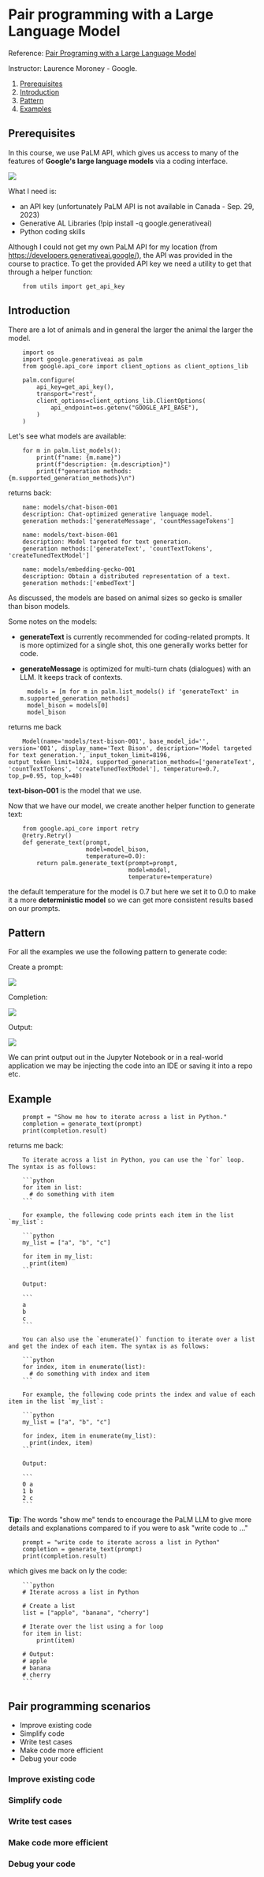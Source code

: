 # Pair programming with a Large Language Model

Reference: <a href="https://www.deeplearning.ai/short-courses/pair-programming-llm/">Pair Programing with a Large Language Model</a>

Instructor: Laurence Moroney - Google. 

1. [Prerequisites](#1)
2. [Introduction](#2)
3. [Pattern](#3)
4. [Examples](#4) 

<a name="1"></a>
## Prerequisites 

In this course, we use PaLM API, which gives us access to many of the features of **Google's large language models** via a coding interface. 

![](https://github.com/DanialArab/images/blob/main/LLM/google%20generative%20AI.PNG)

What I need is:

+ an API key (unfortunately PaLM API is not available in Canada - Sep. 29, 2023)
+ Generative AL Libraries (!pip install -q google.generativeai)
+ Python coding skills 

    
Although I could not get my own PaLM API for my location (from https://developers.generativeai.google/), the API was provided in the course to practice. To get the provided API key we need a utility to get that through a helper function:

        from utils import get_api_key

<a name="2"></a>
## Introduction 

There are a lot of animals and in general the larger the animal the larger the model.

        import os
        import google.generativeai as palm
        from google.api_core import client_options as client_options_lib
        
        palm.configure(
            api_key=get_api_key(),
            transport="rest",
            client_options=client_options_lib.ClientOptions(
                api_endpoint=os.getenv("GOOGLE_API_BASE"),
            )
        )

Let's see what models are available:

        for m in palm.list_models():
            print(f"name: {m.name}")
            print(f"description: {m.description}")
            print(f"generation methods:{m.supported_generation_methods}\n")

returns back:

        name: models/chat-bison-001
        description: Chat-optimized generative language model.
        generation methods:['generateMessage', 'countMessageTokens']
        
        name: models/text-bison-001
        description: Model targeted for text generation.
        generation methods:['generateText', 'countTextTokens', 'createTunedTextModel']
        
        name: models/embedding-gecko-001
        description: Obtain a distributed representation of a text.
        generation methods:['embedText']

As discussed, the models are based on animal sizes so gecko is smaller than bison models.

Some notes on the models:
+ **generateText** is currently recommended for coding-related prompts. It is more optimized for a single shot, this one generally works better for code. 
+ **generateMessage** is optimized for multi-turn chats (dialogues) with an LLM. It keeps track of contexts.

        models = [m for m in palm.list_models() if 'generateText' in m.supported_generation_methods]
        model_bison = models[0]
        model_bison

returns me back

        Model(name='models/text-bison-001', base_model_id='', version='001', display_name='Text Bison', description='Model targeted for text generation.', input_token_limit=8196, output_token_limit=1024, supported_generation_methods=['generateText', 'countTextTokens', 'createTunedTextModel'], temperature=0.7, top_p=0.95, top_k=40) 

**text-bison-001** is the model that we use. 

Now that we have our model, we create another helper function to generate text:

        from google.api_core import retry
        @retry.Retry()
        def generate_text(prompt,
                          model=model_bison,
                          temperature=0.0):
            return palm.generate_text(prompt=prompt,
                                      model=model,
                                      temperature=temperature)

the default temperature for the model is 0.7 but here we set it to 0.0 to make it a more **deterministic model** so we can get more consistent results based on our prompts.

<a name="3"></a>
## Pattern 

For all the examples we use the following pattern to generate code:

Create a prompt:

![](https://github.com/DanialArab/images/blob/main/LLM/create%20a%20prompt.PNG)

Completion:

![](https://github.com/DanialArab/images/blob/main/LLM/completion.PNG)

Output:

![](https://github.com/DanialArab/images/blob/main/LLM/output.PNG)

We can print output out in the Jupyter Notebook or in a real-world application we may be injecting the code into an IDE or saving it into a repo etc. 

<a name="4"></a>
## Example

        prompt = "Show me how to iterate across a list in Python."
        completion = generate_text(prompt)
        print(completion.result)

returns me back:

        To iterate across a list in Python, you can use the `for` loop. The syntax is as follows:
        
        ```python
        for item in list:
          # do something with item
        ```
        
        For example, the following code prints each item in the list `my_list`:
        
        ```python
        my_list = ["a", "b", "c"]
        
        for item in my_list:
          print(item)
        ```
        
        Output:
        
        ```
        a
        b
        c
        ```
        
        You can also use the `enumerate()` function to iterate over a list and get the index of each item. The syntax is as follows:

        ```python
        for index, item in enumerate(list):
          # do something with index and item
        ```
        
        For example, the following code prints the index and value of each item in the list `my_list`:
        
        ```python
        my_list = ["a", "b", "c"]
        
        for index, item in enumerate(my_list):
          print(index, item)
        ```
        
        Output:
        
        ```
        0 a
        1 b
        2 c
        ```
**Tip**: The words "show me" tends to encourage the PaLM LLM to give more details and explanations compared to if you were to ask "write code to ..."

        prompt = "write code to iterate across a list in Python"
        completion = generate_text(prompt)
        print(completion.result)

which gives me back on ly the code:

        ```python
        # Iterate across a list in Python
        
        # Create a list
        list = ["apple", "banana", "cherry"]
        
        # Iterate over the list using a for loop
        for item in list:
            print(item)
        
        # Output:
        # apple
        # banana
        # cherry
        ```

<a name="1"></a>
## Pair programming scenarios
+ Improve existing code
+ Simplify code
+ Write test cases
+ Make code more efficient
+ Debug your code

<a name="1"></a>
### Improve existing code

<a name="1"></a>
### Simplify code

<a name="1"></a>
### Write test cases

<a name="1"></a>
### Make code more efficient

<a name="1"></a>
### Debug your code
